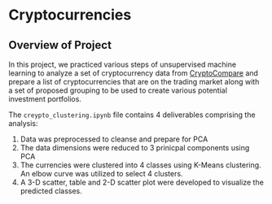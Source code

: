 # Cryptocurrencies

## Overview of Project

In this project, we practiced various steps of unsupervised machine learning to analyze a set of cryptocurrency data from [CryptoCompare](https://min-api.cryptocompare.com/data/all/coinlist) and prepare a list of cryptocurrencies that are on the trading market along with a set of proposed grouping to be used to create various potential investment portfolios.

The `creypto_clustering.ipynb` file contains 4 deliverables comprising the analysis:
1. Data was preprocessed to cleanse and prepare for PCA
2. The data dimensions were reduced to 3 prinicpal components using PCA
3. The currencies were clustered into 4 classes using K-Means clustering.  An elbow curve was utilized to select 4 clusters.
4. A 3-D scatter, table and 2-D scatter plot were developed to visualize the predicted classes.
